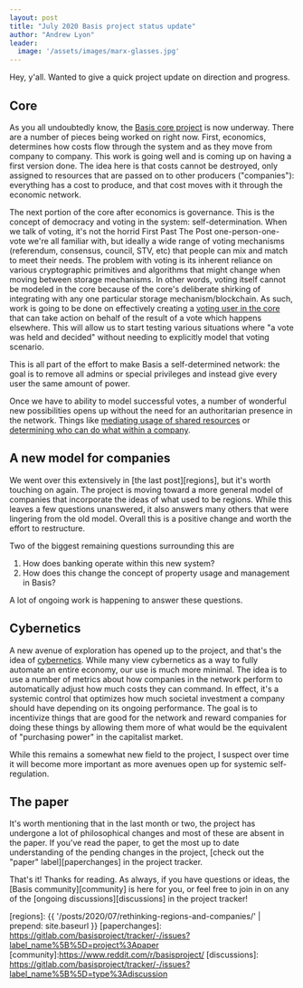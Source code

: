 ```yaml
---
layout: post
title: "July 2020 Basis project status update"
author: "Andrew Lyon"
leader:
  image: '/assets/images/marx-glasses.jpg'
---
```


Hey, y'all. Wanted to give a quick project update on direction and progress.

## Core

As you all undoubtedly know, the [Basis core project][core] is now underway. There are a number of pieces being worked on right now. First, economics, determines how costs flow through the system and as they move from company to company. This work is going well and is coming up on having a first version done. The idea here is that costs cannot be destroyed, only assigned to resources that are passed on to other producers ("companies"): everything has a cost to produce, and that cost moves with it through the economic network.

The next portion of the core after economics is governance. This is the concept of democracy and voting in the system: self-determination. When we talk of voting, it's not the horrid First Past The Post one-person-one-vote we're all familiar with, but ideally a wide range of voting mechanisms (referendum, consensus, council, STV, etc) that people can mix and match to meet their needs. The problem with voting is its inherent reliance on various cryptographic primitives and algorithms that might change when moving between storage mechanisms. In other words, voting itself cannot be modeled in the core because of the core's deliberate shirking of integrating with any one particular storage mechanism/blockchain. As such, work is going to be done on effectively creating a [voting user in the core][voting] that can take action on behalf of the result of a vote which happens elsewhere. This will allow us to start testing various situations where "a vote was held and decided" without needing to explicitly model that voting scenario.

This is all part of the effort to make Basis a self-determined network: the goal is to remove all admins or special privileges and instead give every user the same amount of power.

Once we have to ability to model successful votes, a number of wonderful new possibilities opens up without the need for an authoritarian presence in the network. Things like [mediating usage of shared resources][resources] or [determining who can do what within a company][permissions].

## A new model for companies

We went over this extensively in [the last post][regions], but it's worth touching on again. The project is moving toward a more general model of companies that incorporate the ideas of what used to be regions. While this leaves a few questions unanswered, it also answers many others that were lingering from the old model. Overall this is a positive change and worth the effort to restructure.

Two of the biggest remaining questions surrounding this are 

1. How does banking operate within this new system?
1. How does this change the concept of property usage and management in Basis?

A lot of ongoing work is happening to answer these questions.

## Cybernetics

A new avenue of exploration has opened up to the project, and that's the idea of [cybernetics]. While many view cybernetics as a way to fully automate an entire economy, our use is much more minimal. The idea is to use a number of metrics about how companies in the network perform to automatically adjust how much costs they can command. In effect, it's a systemic control that optimizes how much societal investment a company should have depending on its ongoing performance. The goal is to incentivize things that are good for the network and reward companies for doing these things by allowing them more of what would be the equivalent of "purchasing power" in the capitalist market.

While this remains a somewhat new field to the project, I suspect over time it will become more important as more avenues open up for systemic self-regulation.

## The paper

It's worth mentioning that in the last month or two, the project has undergone a lot of philosophical changes and most of these are absent in the paper. If you've read the paper, to get the most up to date understanding of the pending changes in the project, [check out the "paper" label][paperchanges] in the project tracker.

That's it! Thanks for reading. As always, if you have questions or ideas, the [Basis community][community] is here for you, or feel free to join in on any of the [ongoing discussions][discussions] in the project tracker!

[core]: https://gitlab.com/basisproject/core
[vf]: https://valueflo.ws/
[voting]: https://gitlab.com/basisproject/tracker/-/issues/87
[resources]: https://gitlab.com/basisproject/tracker/-/issues/86
[permissions]: https://gitlab.com/basisproject/tracker/-/issues/74
[cybernetics]: https://gitlab.com/basisproject/tracker/-/issues?label_name%5B%5D=tag%3Acybernetics
[regions]: {{ '/posts/2020/07/rethinking-regions-and-companies/' | prepend: site.baseurl }}
[paperchanges]: https://gitlab.com/basisproject/tracker/-/issues?label_name%5B%5D=project%3Apaper
[community]:https://www.reddit.com/r/basisproject/
[discussions]: https://gitlab.com/basisproject/tracker/-/issues?label_name%5B%5D=type%3Adiscussion

